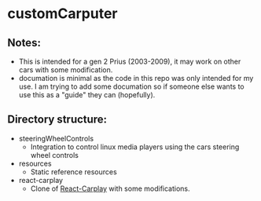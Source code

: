 # customCarputer

## Notes:
- This is intended for a gen 2 Prius (2003-2009), it may work on other cars with some modification.
- documation is minimal as the code in this repo was only intended for my use. I am trying to add some documation so if someone else wants to use this as a "guide" they can (hopefully).

## Directory structure:
- steeringWheelControls
    - Integration to control linux media players using the cars steering wheel controls
- resources
    - Static reference resources
- react-carplay
    - Clone of [React-Carplay](https://github.com/rhysmorgan134/react-carplay) with some modifications.